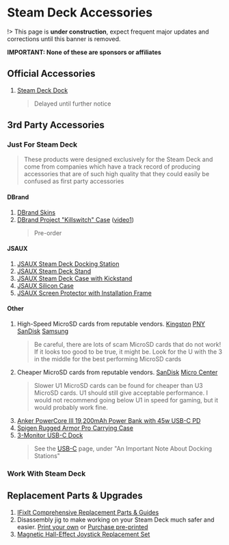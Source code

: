 # Steam Deck Accessories

!> This page is **under construction**, expect frequent major updates and
corrections until this banner is removed.

**IMPORTANT: None of these are sponsors or affiliates**

## Official Accessories

1. [Steam Deck Dock](https://store.steampowered.com/steamdeck)
   > Delayed until further notice

## 3rd Party Accessories

### Just For Steam Deck

> These products were designed exclusively for the Steam Deck and come from
> companies which have a track record of producing accessories that are of such
> high quality that they could easily be confused as first party accessories

#### DBrand

1. [DBrand Skins](https://dbrand.com/shop/steam-deck-skins)
2. [DBrand Project "Killswitch" Case](https://dbrand.com/killswitch)
   ([video1](https://www.youtube.com/watch?v=JXhT13oZchA))
   > Pre-order

#### JSAUX

1. [JSAUX Steam Deck Docking Station](https://www.jsaux.com/products/steam-deck-docking-station)
2. [JSAUX Steam Deck Stand](https://www.jsaux.com/products/steam-deck-stand)
3. [JSAUX Steam Deck Case with Kickstand](https://www.jsaux.com/products/steam-deck-stand-protector)
4. [JSAUX Silicon Case](https://www.jsaux.com/products/steam-deck-protective-case)
5. [JSAUX Screen Protector with Installation Frame](https://www.jsaux.com/products/steam-deck-screen-protector-1)

#### Other

1. High-Speed MicroSD cards from reputable vendors.
   [Kingston](https://www.amazon.com/dp/B07YGYQNN4)
   [PNY](https://www.amazon.com/PNY-512GB-Premier-X-microSDXC-Memory/dp/B09R9B9XCJ/)
   [SanDisk](https://www.amazon.com/SanDisk-256GB-Extreme-microSD-Adapter/dp/B07FCR3316/)
   [Samsung](https://www.amazon.com/SAMSUNG-Adapter-microSDXC-MB-ME512KA-AM/dp/B09B1HMJ9Z/)
   > Be careful, there are lots of scam MicroSD cards that do not work! If it
   > looks too good to be true, it might be. Look for the U with the 3 in the
   > middle for the best performing MicroSD cards
2. Cheaper MicroSD cards from reputable vendors.
   [SanDisk](https://www.amazon.com/SanDisk-128GB-MicroSDXC-Memory-Adapter/dp/B08GYKNCCP/)
   [Micro Center](https://www.amazon.com/Center-Memory-Adapter-Mobile-Storage/dp/B0B8GLD17C/)
   > Slower U1 MicroSD cards can be found for cheaper than U3 MicroSD cards. U1
   > should still give acceptable performance. I would not recommend going below
   > U1 in speed for gaming, but it would probably work fine.
3. [Anker PowerCore III 19,200mAh Power Bank with 45w USB-C PD](https://www.amazon.com/Anker-PowerCore-Capacity-Delivery-Portable/dp/B08FX8GKJ5)
4. [Spigen Rugged Armor Pro Carrying Case](https://www.amazon.com/Designed-Steam-Deck-Carrying-Accessories-Original/dp/B09XFH6NY4/)
5. [3-Monitor USB-C Dock](https://www.amazon.com/gp/product/B082KMKQQX/)
   > See the [USB-C](usbc.md) page, under "An Important Note About Docking
   > Stations"

### Work With Steam Deck

## Replacement Parts & Upgrades

1. [IFixIt Comprehensive Replacement Parts & Guides](https://www.ifixit.com/Device/Steam_Deck)
2. Disassembly jig to make working on your Steam Deck much safer and easier.
   [Print your own](https://www.thingiverse.com/thing:5019952) or
   [Purchase pre-printed](https://www.etsy.com/listing/1277993119/steam-deck-repair-jig-deck-steamdeck)
3. [Magnetic Hall-Effect Joystick Replacement Set](https://www.amazon.com/Drifting-Electromagnetic-Thumbstick-Steam-Deck-Replacement/dp/B0B8MH58WS/)
